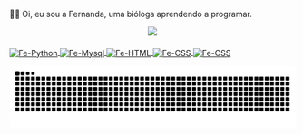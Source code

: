 👋🏻 Oi, eu sou a Fernanda, uma bióloga aprendendo a programar.


<div align="center">
  <a href="https://www.instagram.com/ferandadias/">
  <img height="160em" src="https://github-readme-stats.vercel.app/api?username=fernandadiasm&show_icons=true&theme=dracula&include_all_commits=true&count_private=true"/>
</div>

<div style="display: inline_block"><br>
      <img align="center" alt="Fe-Python" height="30" width="40" src="https://cdn.jsdelivr.net/gh/devicons/devicon/icons/python/python-original.svg"/>
     <img align="center" alt="Fe-Mysql" height="30" width="40" src="https://cdn.jsdelivr.net/gh/devicons/devicon/icons/mysql/mysql-original.svg"/>
     <img align="center" alt="Fe-HTML" height="30" width="40" src="https://cdn.jsdelivr.net/gh/devicons/devicon/icons/html5/html5-plain.svg" />
     <img align="center" alt="Fe-CSS" height="30" width="40" src="https://cdn.jsdelivr.net/gh/devicons/devicon/icons/css3/css3-plain.svg" />
     <img align="center" alt="Fe-CSS" height="30" width="40"src="https://cdn.jsdelivr.net/gh/devicons/devicon/icons/jupyter/jupyter-original.svg" />
</div>


![Snake animation](https://github.com/fernandadiasm/fernandadiasm/blob/output/github-contribution-grid-snake.svg)


